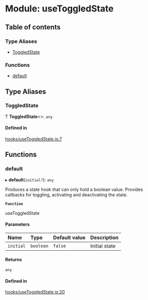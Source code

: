 # Module: useToggledState

## Table of contents

### Type Aliases

- [ToggledState](useToggledState.md#toggledstate)

### Functions

- [default](useToggledState.md#default)

## Type Aliases

### ToggledState

Ƭ **ToggledState**<\>: `any`

#### Defined in

[hooks/useToggledState.js:7](https://github.com/Twipped/hooks/blob/f27aaa6/hooks/useToggledState.js#L7)

## Functions

### default

▸ **default**(`initial?`): `any`

Produces a state hook that can only hold a boolean value.
Provides callbacks for toggling, activating and deactivating the state.

**`Function`**

useToggledState

#### Parameters

| Name | Type | Default value | Description |
| :------ | :------ | :------ | :------ |
| `initial` | `boolean` | `false` | Initial state |

#### Returns

`any`

#### Defined in

[hooks/useToggledState.js:20](https://github.com/Twipped/hooks/blob/f27aaa6/hooks/useToggledState.js#L20)

